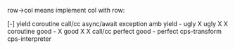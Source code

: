 row->col means implement col with row:

[-]                 yield           coroutine           call/cc         async/await         exception           amb
yield               -               ugly                X               ugly                X                   X
coroutine           good            -                   X               good                X                   X
call/cc             perfect         good                -               perfect
cps-transform
cps-interpreter
